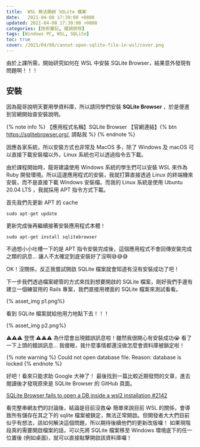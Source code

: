```yaml
---
title:  WSL 無法開啟 SQLite 檔案
date:   2021-04-08 17:30:00 +0800
updated: 2021-04-08 17:30:00 +0800
categories: [技術筆記, 錯誤排除]
tags: [Windows PC, WSL, SQLite]
toc: true
cover: /2021/04/08/cannot-open-sqlite-file-in-wsl/cover.png
---
```


由於上課所需，開始研究如何在 WSL 中安裝 SQLite Browser，結果意外發現有問題啊！！！

<!-- more -->

## 安裝

因為龍哥說明天要用學資料庫，所以請同學們安裝 **SQLite Browser** ，於是便進到官網開始查安裝說明。

{% note info %}
【應用程式名稱】SQLite Browser
【官網連結】{% btn https://sqlitebrowser.org/, 請點我 %}
{% endnote %}

因應各家系統，所以安裝方式也非常及 MacOS 多，除了 Windows 及 macOS 可以直接下載安裝檔以外，Linux 系統也可以透過指令去下載。

由於課程開始時，龍哥建議使用 Windows 系統的學生們可以安裝 WSL 來作為 Ruby 開發環境。所以這邊應用程式的安裝，我就打算直接透過 Linux 的終端機來安裝，而不是直接下載 Windows 安裝檔。而我的 Linux 系統是使用 Ubuntu 20.04 LTS ，我就採用 APT 指令方式下載。

首先我們先更新 APT 的 cache

```
sudo apt-get update
```

更新完成後再繼續接著安裝應用程式本體！

```
sudo apt-get install sqlitebrowser
```

不過想小小吐槽一下的是 APT 指令安裝完成後，這個應用程式不會回傳安裝完成之類的訊息...
讓人不太確定到底安裝好了沒啊😅😅😅

OK！沒關係，反正我嘗試開啟 SQLite 檔案就會知道有沒有安裝成功了吧！

下一步我們透過檔案總管的方式來找到想要開啟的 SQLite 檔案，剛好我們手邊有建立一個練習用的 Rails 專案，我們直接用裡面的 SQLite 檔案來測試看看。

{% asset_img p1.png%}

看到 SQLite 檔案就給他用力地點下去！！！

{% asset_img p2.png%}

⚠️⚠️⚠️ 登愣 ⚠️⚠️⚠️
為什麼會出現錯誤訊息啦！雖然我很開心有安裝成功😭
看了一下上頭的錯誤訊息...
我傻眼，我什麼事情都還沒做怎麼會資料庫被鎖定啦！

{% note warning %}
Could not open database file.
Reason: database is locked
{% endnote %}

好吧！看來只能求助 Google 大神了！
最後找到一篇比較近期發問的文章，進去閱讀後才發現原來是 SQLite Browser 的 GitHub 頁面。

[SQLite Browser fails to open a DB inside a wsl2 installation #2142](https://github.com/sqlitebrowser/sqlitebrowser/issues/2142)

看完整串網友們的討論後，結論是目前沒救😭
簡單來說目前 WSL 的關係，會導致所有儲存在其之下的 sqlite 檔案被鎖定，無法正常開啟。但開發者大大們目前似乎有想法，該如何解決這個問題，所以期待後續他們的更新改版囉！
如果現階段真的需要開啟檔案的話，可以先將 SQLite 檔案移至 Windows 環境底下的任一位置後 (例如桌面)，就可以直接點擊開啟該資料庫囉！
